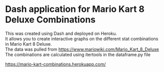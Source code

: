 # Dash application for Mario Kart 8 Deluxe Combinations <br>

This was created using Dash and deployed on Heroku. <br>
It allows you to create interactive graphs on the different stat combinations in Mario Kart 8 Deluxe. <br>
The data was pulled from https://www.mariowiki.com/Mario_Kart_8_Deluxe <br> 
The combinations are calculated using itertools in the dataframe.py file

https://mario-kart-combinations.herokuapp.com/
